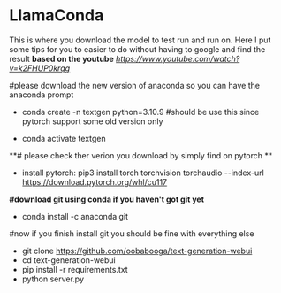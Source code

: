 # LlamaConda
This is where you download the model to test run and run on. Here I put some tips for you to easier to do without having to google and find the result 
**based on the youtube** 
_https://www.youtube.com/watch?v=k2FHUP0krqg_

#please download the new version of anaconda so you can have the anaconda prompt

- conda create -n textgen python=3.10.9 #should be use this since pytorch support some old version only

- conda activate textgen

**# please check ther verion you download by simply find on pytorch **

- install pytorch: pip3 install torch torchvision torchaudio --index-url https://download.pytorch.org/whl/cu117 


**#download git using conda if you haven't got git yet**
- conda install -c anaconda git

#now if you finish install git you should be fine with everything else
- git clone https://github.com/oobabooga/text-generation-webui
- cd text-generation-webui
- pip install -r requirements.txt
- python server.py

